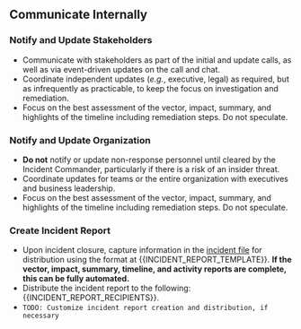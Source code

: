 ## Communicate Internally

### Notify and Update Stakeholders

* Communicate with stakeholders as part of the initial and update calls, as well as via event-driven updates on the call and chat.
* Coordinate independent updates (_e.g._, executive, legal) as required, but as infrequently as practicable, to keep the focus on investigation and remediation.
* Focus on the best assessment of the vector, impact, summary, and highlights of the timeline including remediation steps.  Do not speculate.

### Notify and Update Organization

* **Do not** notify or update non-response personnel until cleared by the Incident Commander, particularly if there is a risk of an insider threat.
* Coordinate updates for teams or the entire organization with executives and business leadership.
* Focus on the best assessment of the vector, impact, summary, and highlights of the timeline including remediation steps.  Do not speculate.

### Create Incident Report

* Upon incident closure, capture information in the [incident file](#create-incident-file) for distribution using the format at {{INCIDENT_REPORT_TEMPLATE}}.  **If the vector, impact, summary, timeline, and activity reports are complete, this can be fully automated.**
* Distribute the incident report to the following: {{INCIDENT_REPORT_RECIPIENTS}}.
* `TODO: Customize incident report creation and distribution, if necessary`